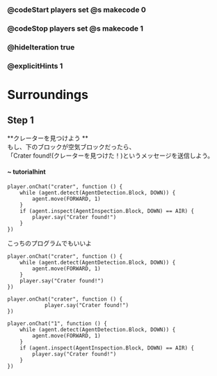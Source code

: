 ### @codeStart players set @s makecode 0
### @codeStop players set @s makecode 1

### @hideIteration true 
### @explicitHints 1


# Surroundings 

## Step 1
**クレーターを見つけよう  **  
もし、下のブロックが空気ブロックだったら、  
「Crater found!(クレーターを見つけた！)というメッセージを送信しよう。
#### ~ tutorialhint 
```blocks
player.onChat("crater", function () {
    while (agent.detect(AgentDetection.Block, DOWN)) {
        agent.move(FORWARD, 1)
    }
    if (agent.inspect(AgentInspection.Block, DOWN) == AIR) {
        player.say("Crater found!")
    }
})
```
こっちのプログラムでもいいよ
```blocks
player.onChat("crater", function () {
    while (agent.detect(AgentDetection.Block, DOWN)) {
        agent.move(FORWARD, 1)
    }
    player.say("Crater found!")
})
```
```template
player.onChat("crater", function () {
            player.say("Crater found!")
})
```
```ghost
player.onChat("1", function () {
    while (agent.detect(AgentDetection.Block, DOWN)) {
        agent.move(FORWARD, 1)
    }
    if (agent.inspect(AgentInspection.Block, DOWN) == AIR) {
        player.say("Crater found!")
    }
})
```